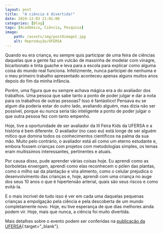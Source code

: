 ```yaml
---
layout: post
title:  "A ciência é divertida!"
date: 2024-12-03 21:01:00
categories: [Blog]
tags: [Acadêmico, Ciência, Pesquisa]
image: 
    path: /assets/img/post8image1.jpg
    alt: Reprodução/UFERSA
---
```


Quando eu era criança, eu sempre quis participar de uma feira de ciências daquelas que a gente faz um vulcão de massinha de modelar com vinagre, bicarbonato e tinta guache e leva para a escola para explicar como alguma coisa do mundo real funciona. Infelizmente, nunca participei de nenhuma e o meu primeiro trabalho apresentado aconteceu apenas alguns muitos anos depois do fim da minha infância.

Porém, uma figura que eu sempre achava mágica era a do avaliador dos trabalhos. Uma pessoa que sabe tanto a ponto de poder julgar e dar a nota para os trabalhos de outras pessoas? Isso é fantástico! Pensava eu se algum dia poderia estar do outro lado, avaliando alguém, mas dizia não ser possível, porque eu nunca seria tão inteligente a ponto de poder julgar o que outra pessoa fez com tanto empenho.

Hoje, tive a oportunidade de ser avaliador da III Feira Kids da UFERSA e a história é bem diferente. O avaliador (no caso eu) está longe de ser alguém mítico que domina todos os conhecimentos científicos na palma da sua mão. Muito pelo contrário, o avaliador está ali como um eterno estudante e, embora fossem crianças com projetos com metodologias simples, os temas eram muitíssimos interessantes, pertinentes e atuais.

Por causa disso, pude aprender várias coisas hoje. Eu aprendi como as borboletas enxergam, aprendi como elas reconhecem o pólen das plantas, como o milho sai da plantação e vira alimento, como o celular prejudica o desenvolvimento das crianças e, hoje, aprendi com uma criança no auge dos seus 10 anos o que é hipertensão arterial, quais são seus riscos e como evitá-la.

E o mais incrível de tudo isso é ver em cada uma daquelas pequenas crianças a empolgação pela ciência e pela descoberta de um mundo completamente novo. Hoje, eu tive esperança de que dias melhores ainda podem vir. Hoje, mais que nunca, a ciência foi muito divertida.

Mais detalhes sobre o evento podem ser conferidas na [publicação da UFERSA](https://assecom.ufersa.edu.br/2024/12/03/ufersa-inicia-xiv-feira-de-ciencias-do-semiarido-potiguar-com-a-iii-feira-kids){:target="_blank"}.